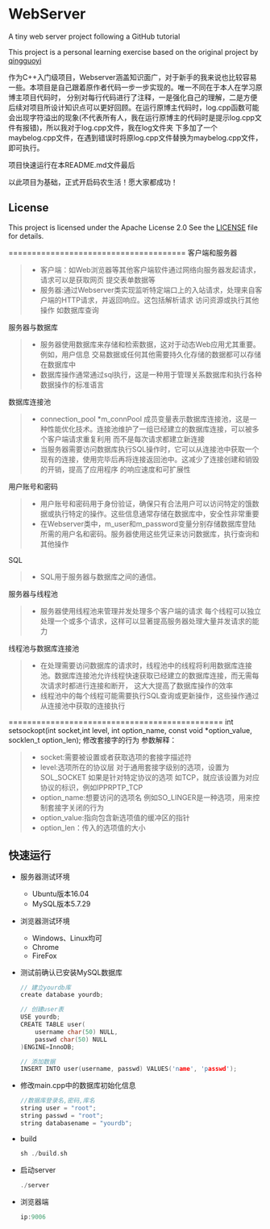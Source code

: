 # WebServer
A tiny web server project following a GitHub tutorial

This project is a personal learning exercise based on the original project by [qingguoyi](https://github.com/qinguoyi/TinyWebServer)

作为C++入门级项目，Webserver涵盖知识面广，对于新手的我来说也比较容易一些。本项目是自己跟着原作者代码一步一步实现的。唯一不同在于本人在学习原博主项目代码时，
分别对每行代码进行了注释，一是强化自己的理解，二是方便后续对项目所设计知识点可以更好回顾。在运行原博主代码时，log.cpp函数可能会出现字符溢出的现象(不代表所有人，我在运行原博主的代码时是提示log.cpp文件有报错)，所以我对于log.cpp文件，我在log文件夹
下多加了一个maybelog.cpp文件，在遇到错误时将原log.cpp文件替换为maybelog.cpp文件，即可执行。

项目快速运行在本README.md文件最后

以此项目为基础，正式开启码农生活！愿大家都成功！  



## License
This project is licensed under the Apache License 2.0 See the [LICENSE](./LICENSE) file for details.


======================================
客户端和服务器
>* 客户端：如Web浏览器等其他客户端软件通过网络向服务器发起请求，请求可以是获取网页 提交表单数据等
>* 服务器:通过Webserver类实现监听特定端口上的入站请求，处理来自客户端的HTTP请求，并返回响应。这包括解析请求 访问资源或执行其他操作 如数据库查询

服务器与数据库
>* 服务器使用数据库来存储和检索数据，这对于动态Web应用尤其重要。例如，用户信息 交易数据或任何其他需要持久化存储的数据都可以存储在数据库中
>* 数据库操作通常通过sql执行，这是一种用于管理关系数据库和执行各种数据操作的标准语言

数据库连接池
>* connection_pool *m_connPool 成员变量表示数据库连接池，这是一种性能优化技术。连接池维护了一组已经建立的数据库连接，可以被多个客户端请求重复利用
    而不是每次请求都建立新连接
>* 当服务器需要访问数据库执行SQL操作时，它可以从连接池中获取一个现有的连接，使用完毕后再将连接返回池中。这减少了连接创建和销毁的开销，提高了应用程序
    的响应速度和可扩展性

用户账号和密码
>* 用户账号和密码用于身份验证，确保只有合法用户可以访问特定的饿数据或执行特定的操作。这些信息通常存储在数据库中，安全性非常重要
>* 在Webserver类中，m_user和m_password变量分别存储数据库登陆所需的用户名和密码。服务器使用这些凭证来访问数据库，执行查询和其他操作

SQL
>* SQL用于服务器与数据库之间的通信。

服务器与线程池
>* 服务器使用线程池来管理并发处理多个客户端的请求 每个线程可以独立处理一个或多个请求，这样可以显著提高服务器处理大量并发请求的能力

线程池与数据库连接池
>* 在处理需要访问数据库的请求时，线程池中的线程将利用数据库连接池。数据库连接池允许线程快速获取已经建立的数据库连接，而无需每次请求时都进行连接和断开，
    这大大提高了数据库操作的效率
>* 线程池中的每个线程可能需要执行SQL查询或更新操作，这些操作通过从连接池中获取的连接执行



==============================================
int setsockopt(int socket,int level, int option_name, const void *option_value, socklen_t option_len); 修改套接字的行为
参数解释：
>* socket:需要被设置或者获取选项的套接字描述符
>* level:选项所在的协议层 对于通用套接字级别的选项，设置为SOL_SOCKET  如果是针对特定协议的选项 如TCP，就应该设置为对应协议的标识，例如IPPRPTP_TCP
>* option_name:想要访问的选项名 例如SO_LINGER是一种选项，用来控制套接字关闭的行为
>* option_value:指向包含新选项值的缓冲区的指针
>* option_len：传入的选项值的大小






快速运行
------------
* 服务器测试环境
	* Ubuntu版本16.04
	* MySQL版本5.7.29
* 浏览器测试环境
	* Windows、Linux均可
	* Chrome
	* FireFox

* 测试前确认已安装MySQL数据库

    ```C++
    // 建立yourdb库
    create database yourdb;

    // 创建user表
    USE yourdb;
    CREATE TABLE user(
        username char(50) NULL,
        passwd char(50) NULL
    )ENGINE=InnoDB;

    // 添加数据
    INSERT INTO user(username, passwd) VALUES('name', 'passwd');
    ```

* 修改main.cpp中的数据库初始化信息

    ```C++
    //数据库登录名,密码,库名
    string user = "root";
    string passwd = "root";
    string databasename = "yourdb";
    ```

* build

    ```C++
    sh ./build.sh
    ```

* 启动server

    ```C++
    ./server
    ```

* 浏览器端

    ```C++
    ip:9006
    ```

